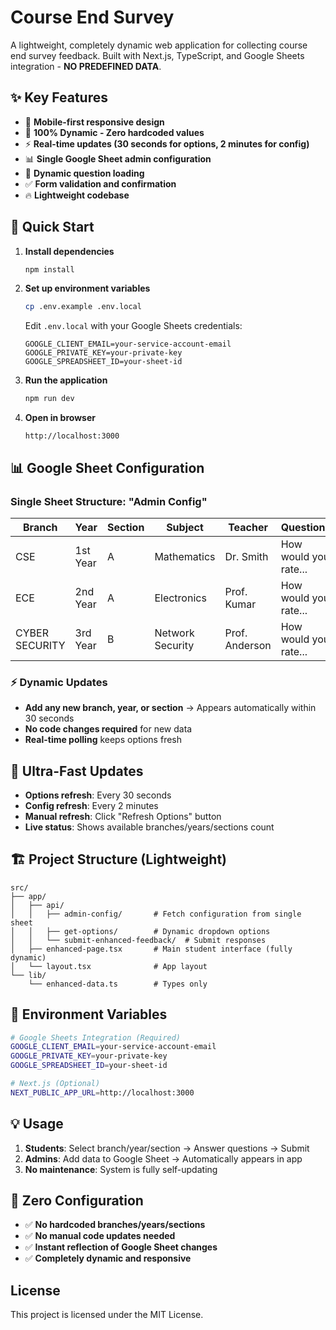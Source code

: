 ﻿# Course End Survey

A lightweight, completely dynamic web application for collecting course end survey feedback. Built with Next.js, TypeScript, and Google Sheets integration - **NO PREDEFINED DATA**.

## ✨ Key Features

- 📱 **Mobile-first responsive design**
- 🔄 **100% Dynamic - Zero hardcoded values**
- ⚡ **Real-time updates (30 seconds for options, 2 minutes for config)**
- 📊 **Single Google Sheet admin configuration**
- 🎯 **Dynamic question loading**
- ✅ **Form validation and confirmation**
- 🔥 **Lightweight codebase**

## 🚀 Quick Start

1. **Install dependencies**
   ```bash
   npm install
   ```

2. **Set up environment variables**
   ```bash
   cp .env.example .env.local
   ```
   Edit `.env.local` with your Google Sheets credentials:
   ```
   GOOGLE_CLIENT_EMAIL=your-service-account-email
   GOOGLE_PRIVATE_KEY=your-private-key
   GOOGLE_SPREADSHEET_ID=your-sheet-id
   ```

3. **Run the application**
   ```bash
   npm run dev
   ```

4. **Open in browser**
   ```
   http://localhost:3000
   ```

## 📊 Google Sheet Configuration

### Single Sheet Structure: "Admin Config"
| Branch | Year | Section | Subject | Teacher | Question1 | Question2 | ... |
|--------|------|---------|---------|---------|-----------|-----------|-----|
| CSE | 1st Year | A | Mathematics | Dr. Smith | How would you rate... | How clear are... | ... |
| ECE | 2nd Year | A | Electronics | Prof. Kumar | How would you rate... | How clear are... | ... |
| CYBER SECURITY | 3rd Year | B | Network Security | Prof. Anderson | How would you rate... | How clear are... | ... |

### ⚡ Dynamic Updates
- **Add any new branch, year, or section** → Appears automatically within 30 seconds
- **No code changes required** for new data
- **Real-time polling** keeps options fresh

## 🎯 Ultra-Fast Updates

- **Options refresh**: Every 30 seconds
- **Config refresh**: Every 2 minutes  
- **Manual refresh**: Click "Refresh Options" button
- **Live status**: Shows available branches/years/sections count

## 🏗️ Project Structure (Lightweight)

```
src/
├── app/
│   ├── api/
│   │   ├── admin-config/       # Fetch configuration from single sheet
│   │   ├── get-options/        # Dynamic dropdown options  
│   │   └── submit-enhanced-feedback/  # Submit responses
│   ├── enhanced-page.tsx       # Main student interface (fully dynamic)
│   └── layout.tsx              # App layout
└── lib/
    └── enhanced-data.ts        # Types only
```

## 🔧 Environment Variables

```bash
# Google Sheets Integration (Required)
GOOGLE_CLIENT_EMAIL=your-service-account-email
GOOGLE_PRIVATE_KEY=your-private-key
GOOGLE_SPREADSHEET_ID=your-sheet-id

# Next.js (Optional)
NEXT_PUBLIC_APP_URL=http://localhost:3000
```

## 💡 Usage

1. **Students**: Select branch/year/section → Answer questions → Submit
2. **Admins**: Add data to Google Sheet → Automatically appears in app
3. **No maintenance**: System is fully self-updating

## 🎉 Zero Configuration

- ✅ **No hardcoded branches/years/sections**
- ✅ **No manual code updates needed**
- ✅ **Instant reflection of Google Sheet changes**
- ✅ **Completely dynamic and responsive**

## License

This project is licensed under the MIT License.

